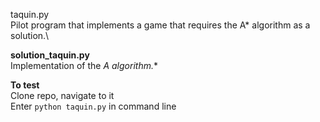 taquin.py\
    Pilot program that implements a game that requires the A* algorithm as a solution.\
    
**solution_taquin.py**\
    Implementation of the **A* algorithm.**
    
**To test**\
Clone repo, navigate to it\
Enter `python taquin.py` in command line
